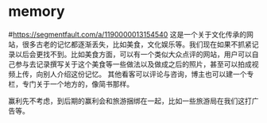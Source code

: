 # memory
#https://segmentfault.com/a/1190000013154540
这是一个关于文化传承的网站，很多古老的记忆都逐渐丢失，比如美食，文化娱乐等。我们现在如果不抓紧记录以后会更找不到。比如美食方面，可以有一个类似大众点评的网站，用户可以自己参与去记录撰写关于这个美食等一些做法以及做成之后的照片，甚至可以拍成视频上传，向别人介绍这份记忆。
其他看客可以评论与咨询，博主也可以建一个专栏，专门关于一个地方的，像简书那样。

赢利先不考虑，到后期的赢利会和旅游捆绑在一起，比如一些旅游局在我们这打广告等。
